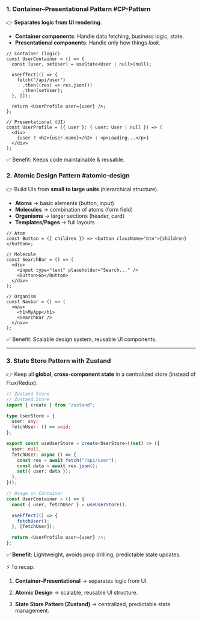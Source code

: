 ### 1. **Container–Presentational Pattern** #CP-Pattern

👉 **Separates logic from UI rendering**.

- **Container components**: Handle data fetching, business logic, state.
- **Presentational components**: Handle only how things _look_.

```tsx
// Container (logic)
const UserContainer = () => {
  const [user, setUser] = useState<User | null>(null);

  useEffect(() => {
    fetch("/api/user")
      .then((res) => res.json())
      .then(setUser);
  }, []);

  return <UserProfile user={user} />;
};

// Presentational (UI)
const UserProfile = ({ user }: { user: User | null }) => (
  <div>
    {user ? <h2>{user.name}</h2> : <p>Loading...</p>}
  </div>
);
```

✅ Benefit: Keeps code maintainable & reusable.


### 2. **Atomic Design Pattern** #atomic-design  

👉 Build UIs from **small to large units** (hierarchical structure).
- **Atoms** → basic elements (button, input)
- **Molecules** → combination of atoms (form field)
- **Organisms** → larger sections (header, card)
- **Templates/Pages** → full layouts

```tsx
// Atom
const Button = ({ children }) => <button className="btn">{children}</button>;

// Molecule
const SearchBar = () => (
  <div>
    <input type="text" placeholder="Search..." />
    <Button>Go</Button>
  </div>
);

// Organism
const Navbar = () => (
  <nav>
    <h1>MyApp</h1>
    <SearchBar />
  </nav>
);
```

✅ Benefit: Scalable design system, reusable UI components.

---

### 3. **State Store Pattern with Zustand**

👉 Keep all **global, cross-component state** in a centralized store (instead of Flux/Redux).

```typescript
// Zustand Store
// Zustand Store
import { create } from "zustand";

type UserStore = {
  user: any;
  fetchUser: () => void;
};

export const useUserStore = create<UserStore>((set) => ({
  user: null,
  fetchUser: async () => {
    const res = await fetch("/api/user");
    const data = await res.json();
    set({ user: data });
  },
}));

// Usage in Container
const UserContainer = () => {
  const { user, fetchUser } = useUserStore();

  useEffect(() => {
    fetchUser();
  }, [fetchUser]);

  return <UserProfile user={user} />;
};

```

✅ **Benefit**: Lightweight, avoids prop drilling, predictable state updates.


⚡ To recap:

1. **Container–Presentational** → separates logic from UI.
    
2. **Atomic Design** → scalable, reusable UI structure.
    
3. **State Store Pattern (Zustand)** → centralized, predictable state management.
